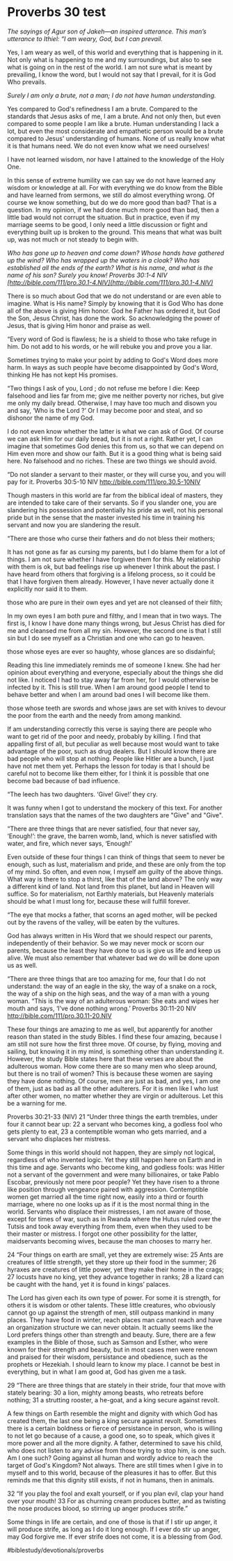 # Proverbs 30 test
*The sayings of Agur son of Jakeh—an inspired utterance. This manʼs utterance to Ithiel: “I am weary, God, but I can prevail.*

Yes, I am weary as well, of this world and everything that is happening in it. Not only what is happening to me and my surroundings, but also to see what is going on in the rest of the world.
I am not sure what is meant by prevailing, I know the word, but I would not say that I prevail, for it is God Who prevails.

*Surely I am only a brute, not a man; I do not have human understanding.*

Yes compared to God's refinedness I am a brute. Compared to the standards that Jesus asks of me, I am a brute. And not only then, but even compared to some people I am like a brute.
Human understanding I lack a lot, but even the most considerate and empathetic person would be a brute compared to Jesus' understanding of humans.
None of us really know what it is that humans need. We do not even know what we need ourselves!

I have not learned wisdom, nor have I attained to the knowledge of the Holy One.

In this sense of extreme humility we can say we do not have learned any wisdom or knowledge at all. For with everything we do know from the Bible and have learned from sermons, we still do almost everything wrong.
Of course we know something, but do we do more good than bad? That is a question. In my opinion, if we had done much more good than bad, then a little bad would not corrupt the situation. But in practice, even if my marriage seems to be good, I only need a little discussion or fight and everything built up is broken to the ground. This means that what was built up, was not much or not steady to begin with.

*Who has gone up to heaven and come down? Whose hands have gathered up the wind? Who has wrapped up the waters in a cloak? Who has established all the ends of the earth? What is his name, and what is the name of his son? Surely you know!*
*Proverbs 30:1‭-‬4 NIV*
*[http://bible.com/111/pro.30.1-4.NIV](http://bible.com/111/pro.30.1-4.NIV)*

There is so much about God that we do not understand or are even able to imagine.
What is His name? Simply by knowing that it is God Who has done all of the above is giving Him honor. God he Father has ordered it, but God the Son, Jesus Christ, has done the work. So acknowledging the power of Jesus, that is giving Him honor and praise as well.

“Every word of God is flawless; he is a shield to those who take refuge in him. Do not add to his words, or he will rebuke you and prove you a liar.

Sometimes trying to make your point by adding to God's Word does more harm. In ways as such people have become disappointed by God's Word, thinking He has not kept His promises.

“Two things I ask of you, Lord ; do not refuse me before I die: Keep falsehood and lies far from me; give me neither poverty nor riches, but give me only my daily bread. Otherwise, I may have too much and disown you and say, ‘Who is the Lord ?’ Or I may become poor and steal, and so dishonor the name of my God.

I do not even know whether the latter is what we can ask of God. Of course we can ask Him for our daily bread, but it is not a right. Rather yet, I can imagine that sometimes God denies this from us, so that we can depend on Him even more and show our faith.
But it is a good thing what is being said here. No falsehood and no riches. These are two things we should avoid.

“Do not slander a servant to their master, or they will curse you, and you will pay for it.
Proverbs 30:5‭-‬10 NIV
http://bible.com/111/pro.30.5-10NIV

Though masters in this world are far from the biblical ideal of masters, they are intended to take care of their servants. So if you slander one, you are slandering his possession and potentially his pride as well, not his personal pride but in the sense that the master invested his time in training his servant and now you are slandering the result.

“There are those who curse their fathers and do not bless their mothers;

It has not gone as far as cursing my parents, but I do blame them for a lot of things. I am not sure whether I have forgiven them for this. My relationship with them is ok, but bad feelings rise up whenever I think about the past.
I have heard from others that forgiving is a lifelong process, so it could be that I have forgiven them already. However, I have never actually done it explicitly nor said it to them.

those who are pure in their own eyes and yet are not cleansed of their filth;

In my own eyes I am both pure and filthy, and I mean that in two ways. The first is, I know I have done many things wrong, but Jesus Christ has died for me and cleansed me from all my sin.
However, the second one is that I still sin but I do see myself as a Christian and one who can go to heaven.

those whose eyes are ever so haughty, whose glances are so disdainful;

Reading this line immediately reminds me of someone I knew. She had her opinion about everything and everyone, especially about the things she did not like.
I noticed I had to stay away far from her, for I would otherwise be infected by it.
This is still true. When I am around good people I tend to behave better and when I am around bad ones I will become like them.

those whose teeth are swords and whose jaws are set with knives to devour the poor from the earth and the needy from among mankind.

If am understanding correctly this verse is saying there are people who want to get rid of the poor and needy, probably by killing.
I find that appalling first of all, but peculiar as well because most would want to take advantage of the poor, such as drug dealers.
But I should know there are bad people who will stop at nothing. People like Hitler are a bunch, I just have not met them yet.
Perhaps the lesson for today is that I should be careful not to become like them either, for I think it is possible that one become bad because of bad influence.

“The leech has two daughters. ‘Give! Give!’ they cry.

It was funny when I got to understand the mockery of this text. For another translation says that the names of the two daughters are "Give" and "Give".

“There are three things that are never satisfied, four that never say, ‘Enough!’: the grave, the barren womb, land, which is never satisfied with water, and fire, which never says, ‘Enough!’

Even outside of these four things I can think of things that seem to never be enough, such as lust, materialism and pride, and these are only from the top of my mind.
So often, and even now, I myself am guilty of the above things. What way is there to stop a thirst, like that of the land above?
The only way a different kind of land. Not land from this planet, but land in Heaven will suffice. So for materialism, not Earthly materials, but Heavenly materials should be what I must long for, because these will fulfill forever.

“The eye that mocks a father, that scorns an aged mother, will be pecked out by the ravens of the valley, will be eaten by the vultures.

God has always written in His Word that we should respect our parents, independently of their behavior. So we may never mock or scorn our parents, because the least they have done to us is give us life and keep us alive.
We must also remember that whatever bad we do will be done upon us as well.

“There are three things that are too amazing for me, four that I do not understand: the way of an eagle in the sky, the way of a snake on a rock, the way of a ship on the high seas, and the way of a man with a young woman.
“This is the way of an adulterous woman: She eats and wipes her mouth and says, ‘Iʼve done nothing wrong.’
Proverbs 30:11‭-‬20 NIV
http://bible.com/111/pro.30.11-20.NIV

These four things are amazing to me as well, but apparently for another reason than stated in the study Bibles. I find these four amazing, because I am still not sure how the first three move. Of course, by flying, moving and sailing, but knowing it in my mind, is something other than understanding it.
However, the study Bible states here that these verses are about the adulterous woman. How come there are so many men who sleep around, but there is no trail of women? This is because these women are saying they have done nothing.
Of course, men are just as bad, and yes, I am one of them, just as bad as all the other adulterers. For it is men like I who lust after other women, no matter whether they are virgin or adulterous.
Let this be a warning for me.

Proverbs 30:21-33 (NIV) 21 “Under three things the earth trembles,
under four it cannot bear up:
22 a servant who becomes king,
a godless fool who gets plenty to eat,
23 a contemptible woman who gets married,
and a servant who displaces her mistress.

Some things in this world should not happen, they are simply not logical, regardless of who invented logic. Yet they still happen here on Earth and in this time and age.
Servants who become king, and godless fools: was Hitler not a servant of the government and were many billionaires, or take Pablo Escobar, previously not mere poor people? Yet they have risen to a throne like position through vengeance paired with aggression.
Contemptible women get married all the time right now, easily into a third or fourth marriage, where no one looks up as if it is the most normal thing in the world.
Servants who displace their mistresses, I am not aware of those, except for times of war, such as in Rwanda where the Hutus ruled over the Tutsis and took away everything from them, even when they used to be their master or mistress.
I forgot one other possibility for the latter, maidservants becoming wives, because the man chooses to marry her.

24 “Four things on earth are small,
yet they are extremely wise:
25 Ants are creatures of little strength,
yet they store up their food in the summer;
26 hyraxes are creatures of little power,
yet they make their home in the crags;
27 locusts have no king,
yet they advance together in ranks;
28 a lizard can be caught with the hand,
yet it is found in kings’ palaces.

The Lord has given each its own type of power. For some it is strength, for others it is wisdom or other talents. These little creatures, who obviously cannot go up against the strength of men, still outpass mankind in many places. They have food in winter, reach places man cannot reach and have an organization structure we can never obtain.
It actually seems like the Lord prefers things other than strength and beauty. Sure, there are a few examples in the Bible of those, such as Samson and Esther, who were known for their strength and beauty, but in most cases men were renown and praised for their wisdom, persistance and obedience, such as the prophets or Hezekiah.
I should learn to know my place. I cannot be best in everything, but in what I am good at, God has given me a task.

29 “There are three things that are stately in their stride,
four that move with stately bearing:
30 a lion, mighty among beasts,
who retreats before nothing;
31 a strutting rooster, a he-goat,
and a king secure against revolt.

A few things on Earth resemble the might and dignity with which God has created them, the last one being a king secure against revolt.
Sometimes there is a certain boldness or fierce of persistance in person, who is willing to not let go because of a cause, a good one, so to speak, which gives it more power and all the more dignity. A father, determined to save his child, who does not listen to any advise from those trying to stop him, is one such.
Am I one such? Going against all human and wordly advice to reach the target of God's Kingdom? Not always. There are still times when I give in to myself and to this world, because of the pleasures it has to offer.
But this reminds me that this dignity still exists, if not in humans, then in animals.

32 “If you play the fool and exalt yourself,
or if you plan evil,
clap your hand over your mouth!
33 For as churning cream produces butter,
and as twisting the nose produces blood,
so stirring up anger produces strife.”

Some things in life are certain, and one of those is that if I stir up anger, it will produce strife, as long as I do it long enough.
If I ever do stir up anger, may God forgive me. If ever strife does not come, it is a blessing from God.

#biblestudy/devotionals/proverbs